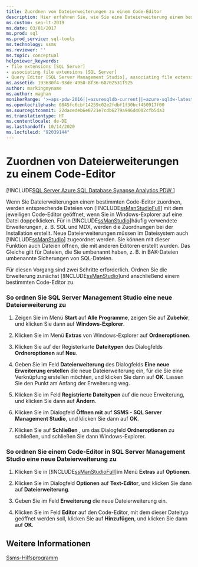 ```yaml
---
title: Zuordnen von Dateierweiterungen zu einem Code-Editor
description: Hier erfahren Sie, wie Sie eine Dateierweiterung einem bestimmten Code-Editor zuordnen, sodass eine Datei vom zugeordneten Editor geöffnet wird, wenn Sie auf diese Datei mit der Erweiterung doppelklicken.
ms.custom: seo-lt-2019
ms.date: 03/01/2017
ms.prod: sql
ms.prod_service: sql-tools
ms.technology: ssms
ms.reviewer: ''
ms.topic: conceptual
helpviewer_keywords:
- file extensions [SQL Server]
- associating file extensions [SQL Server]
- Query Editor [SQL Server Management Studio], associating file extensions
ms.assetid: 193630f4-93de-4950-8f36-68702531f925
author: markingmyname
ms.author: maghan
monikerRange: '>=aps-pdw-2016||=azuresqldb-current||=azure-sqldw-latest||>=sql-server-2016||=sqlallproducts-allversions||>=sql-server-linux-2017||=azuresqldb-mi-current'
ms.openlocfilehash: 0845fc6cbf14259c02e2fdbf1f30bcf450917f00
ms.sourcegitcommit: 22dacedeb6e8721e7cdb6279a946d4002cfb5da3
ms.translationtype: HT
ms.contentlocale: de-DE
ms.lasthandoff: 10/14/2020
ms.locfileid: "92039144"
---
```

# <a name="associate-file-extensions-to-a-code-editor"></a>Zuordnen von Dateierweiterungen zu einem Code-Editor

[!INCLUDE[SQL Server Azure SQL Database Synapse Analytics PDW ](../../includes/applies-to-version/sql-asdb-asdbmi-asa-pdw.md)]

Wenn Sie Dateierweiterungen einem bestimmten Code-Editor zuordnen, werden entsprechende Dateien von [!INCLUDE[ssManStudioFull](../../includes/ssmanstudiofull-md.md)] mit dem jeweiligen Code-Editor geöffnet, wenn Sie in Windows-Explorer auf eine Datei doppelklicken. Für in [!INCLUDE[ssManStudio](../../includes/ssmanstudio-md.md)]häufig verwendete Erweiterungen, z. B. SQL und MDX, werden die Zuordnungen bei der Installation erstellt. Neue Dateierweiterungen müssen im Dateisystem auch [!INCLUDE[ssManStudio](../../includes/ssmanstudio-md.md)] zugeordnet werden. Sie können mit dieser Funktion auch Dateien öffnen, die mit anderen Editoren erstellt wurden. Das Gleiche gilt für Dateien, die Sie umbenannt haben, z. B. in BAK-Dateien umbenannte Sicherungen von SQL-Dateien.  
  
 Für diesen Vorgang sind zwei Schritte erforderlich. Ordnen Sie die Erweiterung zunächst [!INCLUDE[ssManStudio](../../includes/ssmanstudio-md.md)]und anschließend einem bestimmten Code-Editor zu.  
  
### <a name="to-associate-a-new-file-extension-with-sql-server-management-studio"></a>So ordnen Sie SQL Server Management Studio eine neue Dateierweiterung zu  
  
1.  Zeigen Sie im Menü **Start** auf **Alle Programme**, zeigen Sie auf **Zubehör**, und klicken Sie dann auf **Windows-Explorer**.  
  
2.  Klicken Sie im Menü **Extras** von Windows-Explorer auf **Ordneroptionen**.  
  
3.  Klicken Sie auf der Registerkarte **Dateitypen** des Dialogfelds **Ordneroptionen** auf **Neu**.  
  
4.  Geben Sie im Feld **Dateierweiterung** des Dialogfelds **Eine neue Erweiterung erstellen** die neue Dateierweiterung ein, für die Sie eine Verknüpfung erstellen möchten, und klicken Sie dann auf **OK**. Lassen Sie den Punkt am Anfang der Erweiterung weg.  
  
5.  Klicken Sie im Feld **Registrierte Dateitypen** auf die neue Erweiterung, und klicken Sie dann auf **Ändern**.  
  
6.  Klicken Sie im Dialogfeld **Öffnen mit** auf **SSMS - SQL Server Management Studio**, und klicken Sie dann auf **OK**.  
  
7.  Klicken Sie auf **Schließen** , um das Dialogfeld **Ordneroptionen** zu schließen, und schließen Sie dann Windows-Explorer.  
  
### <a name="to-associate-a-new-file-extension-with-a-code-editor-in-sql-server-management-studio"></a>So ordnen Sie einem Code-Editor in SQL Server Management Studio eine neue Dateierweiterung zu  
  
1.  Klicken Sie in [!INCLUDE[ssManStudioFull](../../includes/ssmanstudiofull-md.md)]im Menü **Extras** auf **Optionen**.  
  
2.  Klicken Sie im Dialogfeld **Optionen** auf **Text-Editor**, und klicken Sie dann auf **Dateierweiterung**.  
  
3.  Geben Sie im Feld **Erweiterung** die neue Dateierweiterung ein.  
  
4.  Klicken Sie im Feld **Editor** auf den Code-Editor, mit dem dieser Dateityp geöffnet werden soll, klicken Sie auf **Hinzufügen**, und klicken Sie dann auf **OK**.  
  
## <a name="see-also"></a>Weitere Informationen  
 [Ssms-Hilfsprogramm](../ssms-utility.md)  
  

